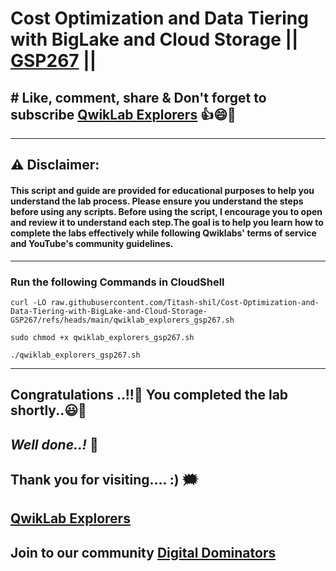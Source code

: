 # Cost Optimization and Data Tiering with BigLake and Cloud Storage || [GSP267](https://www.cloudskillsboost.google/focuses/80700?parent=catalog) || 

## # Like, comment, share & Don't forget to subscribe [QwikLab Explorers](https://youtube.com/@titashshil?si=RgamNu1dc9jVIbJN) 👍😄🤝

---
## ⚠️ **Disclaimer:**
#### This script and guide are provided for educational purposes to help you understand the lab process. Please ensure you understand the steps before using any scripts. Before using the script, I encourage you to open and review it to understand each step.The goal is to help you learn how to complete the labs effectively while following Qwiklabs' terms of service and YouTube's community guidelines.
---

### Run the following Commands in CloudShell

```
curl -LO raw.githubusercontent.com/Titash-shil/Cost-Optimization-and-Data-Tiering-with-BigLake-and-Cloud-Storage-GSP267/refs/heads/main/qwiklab_explorers_gsp267.sh

sudo chmod +x qwiklab_explorers_gsp267.sh

./qwiklab_explorers_gsp267.sh
```

---

## Congratulations ..!!🎉  You completed the lab shortly..😃💯

## *Well done..!* 👏

## Thank you for visiting.... :) 🗯️

## [QwikLab Explorers](https://youtube.com/@titashshil?si=RgamNu1dc9jVIbJN)

## Join to our community [Digital Dominators](https://chat.whatsapp.com/J0o1beFGCHfJ8ZHGKjcqkd)
